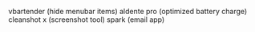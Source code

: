 vbartender (hide menubar items)
aldente pro (optimized battery charge)
cleanshot x (screenshot tool)
spark (email app)